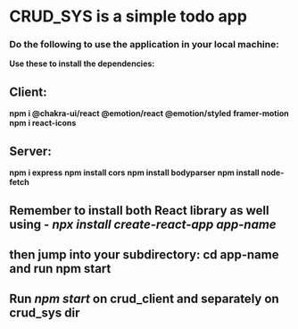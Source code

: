 # CRUD_SYS is a simple todo app

### Do the following to use the application in your local machine:
**Use these to install the dependencies:**

## Client:
**npm i @chakra-ui/react @emotion/react @emotion/styled** 
**framer-motion**
**npm i react-icons**

## Server: 
**npm i express**
**npm install cors**
**npm install bodyparser**
**npm install node-fetch**

## Remember to install both React library as well using - *npx install create-react-app app-name* 
## then jump into your subdirectory: **cd app-name** and run **npm start**

## Run *npm start* on crud_client and separately on crud_sys dir

